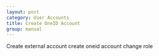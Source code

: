 ```yaml
---
layout: post
category: User Accounts
title: Create OneID Account
group: manual
---
```

Create external account
create oneid account
change role
